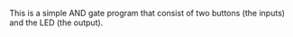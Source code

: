 This is a simple AND gate program that consist of two buttons (the inputs) and the LED (the output).
